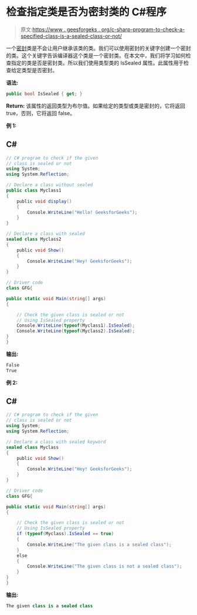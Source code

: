 # 检查指定类是否为密封类的 C#程序

> 原文:[https://www . geesforgeks . org/c-sharp-program-to-check-a-specified-class-is-a-sealed-class-or-not/](https://www.geeksforgeeks.org/c-sharp-program-to-check-a-specified-class-is-a-sealed-class-or-not/)

一个[密封](https://www.geeksforgeeks.org/c-sharp-sealed-class/)类是不会让用户继承该类的类。我们可以使用密封的关键字创建一个密封的类。这个关键字告诉编译器这个类是一个密封类。在本文中，我们将学习如何检查指定的类是否是密封类。所以我们使用类型类的 IsSealed 属性。此属性用于检查给定类型是否密封。

**语法:**

```cs
public bool IsSealed { get; }
```

**Return:** 该属性的返回类型为布尔值。如果给定的类型或类是密封的，它将返回 true，否则，它将返回 false。

**例 1:**

## C#

```cs
// C# program to check if the given 
// class is sealed or not
using System;
using System.Reflection;

// Declare a class without sealed
public class Myclass1
{
    public void display()
    {
        Console.WriteLine("Hello! GeeksforGeeks");
    }
}

// Declare a class with sealed
sealed class Myclass2 
{
    public void Show()
    {
        Console.WriteLine("Hey! GeeksforGeeks");
    }
}

// Driver code
class GFG{

public static void Main(string[] args)
{

    // Check the given class is sealed or not
    // Using IsSealed property
    Console.WriteLine(typeof(Myclass1).IsSealed);
    Console.WriteLine(typeof(Myclass2).IsSealed);
}
}
```

**输出:**

```cs
False
True
```

**例 2:**

## C#

```cs
// C# program to check if the given 
// class is sealed or not
using System;
using System.Reflection;

// Declare a class with sealed keyword
sealed class Myclass 
{
    public void Show()
    {
        Console.WriteLine("Hey! GeeksforGeeks");
    }
}

// Driver code
class GFG{

public static void Main(string[] args)
{

    // Check the given class is sealed or not
    // Using IsSealed property
    if (typeof(Myclass).IsSealed == true)
    {
        Console.WriteLine("The given class is a sealed class");
    }
    else
    {
        Console.WriteLine("The given class is not a sealed class");
    }
}
}
```

**输出:**

```cs
The given class is a sealed class
```